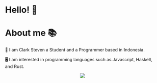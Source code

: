 # Hello! 👋

# About me 📚
🧑 I am Clark Steven a Student and a Programmer based in Indonesia.

🖥️ I am interested in programming languages such as Javascript, Haskell, and Rust.

<p align="center">
  <a href="https://www.instagram.com/steven_.kent/"><img src="https://img.shields.io/badge/Instagram-%23E4405F.svg?style=for-the-badge&logo=Instagram&logoColor=white" /></a>
</p>
